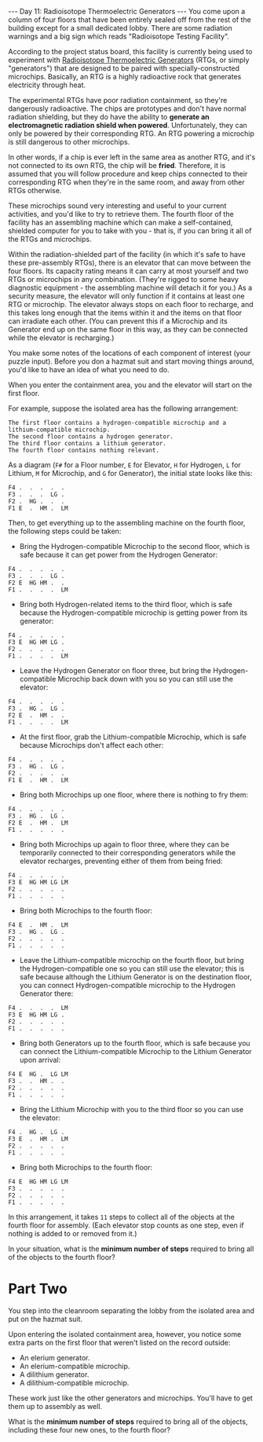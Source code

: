--- Day 11: Radioisotope Thermoelectric Generators ---
You come upon a column of four floors that have been entirely sealed off from the rest of the building except for a 
small dedicated lobby. There are some radiation warnings and a big sign which reads "Radioisotope Testing Facility".

According to the project status board, this facility is currently being used to experiment with 
[Radioisotope Thermoelectric Generators](https://en.wikipedia.org/wiki/Radioisotope_thermoelectric_generator) (RTGs, 
or simply "generators") that are designed to be paired with specially-constructed microchips. Basically, an RTG is a 
highly radioactive rock that generates electricity through heat.

The experimental RTGs have poor radiation containment, so they're dangerously radioactive. The chips are prototypes and 
don't have normal radiation shielding, but they do have the ability to **generate an electromagnetic radiation shield 
when powered**. Unfortunately, they can only be powered by their corresponding RTG. An RTG powering a microchip is 
still dangerous to other microchips.

In other words, if a chip is ever left in the same area as another RTG, and it's not connected to its own RTG, the 
chip will be **fried**. Therefore, it is assumed that you will follow procedure and keep chips connected to their 
corresponding RTG when they're in the same room, and away from other RTGs otherwise.

These microchips sound very interesting and useful to your current activities, and you'd like to try to retrieve them. 
The fourth floor of the facility has an assembling machine which can make a self-contained, shielded computer for you 
to take with you - that is, if you can bring it all of the RTGs and microchips.

Within the radiation-shielded part of the facility (in which it's safe to have these pre-assembly RTGs), there is an 
elevator that can move between the four floors. Its capacity rating means it can carry at most yourself and two RTGs 
or microchips in any combination. (They're rigged to some heavy diagnostic equipment - the assembling machine will 
detach it for you.) As a security measure, the elevator will only function if it contains at least one RTG or microchip. 
The elevator always stops on each floor to recharge, and this takes long enough that the items within it and the items 
on that floor can irradiate each other. (You can prevent this if a Microchip and its Generator end up on the same floor 
in this way, as they can be connected while the elevator is recharging.)

You make some notes of the locations of each component of interest (your puzzle input). Before you don a hazmat suit 
and start moving things around, you'd like to have an idea of what you need to do.

When you enter the containment area, you and the elevator will start on the first floor.

For example, suppose the isolated area has the following arrangement:
```
The first floor contains a hydrogen-compatible microchip and a lithium-compatible microchip.
The second floor contains a hydrogen generator.
The third floor contains a lithium generator.
The fourth floor contains nothing relevant.
```
As a diagram (`F#` for a Floor number, `E` for Elevator, `H` for Hydrogen, `L` for Lithium, `M` for Microchip, and `G` 
for Generator), the initial state looks like this:
```
F4 .  .  .  .  .  
F3 .  .  .  LG .  
F2 .  HG .  .  .  
F1 E  .  HM .  LM
```
Then, to get everything up to the assembling machine on the fourth floor, the following steps could be taken:

* Bring the Hydrogen-compatible Microchip to the second floor, which is safe because it can get power from the Hydrogen 
Generator:
```
F4 .  .  .  .  .  
F3 .  .  .  LG .  
F2 E  HG HM .  .  
F1 .  .  .  .  LM
```
* Bring both Hydrogen-related items to the third floor, which is safe because the Hydrogen-compatible microchip is 
getting power from its generator:
```
F4 .  .  .  .  .  
F3 E  HG HM LG .  
F2 .  .  .  .  .  
F1 .  .  .  .  LM
```
* Leave the Hydrogen Generator on floor three, but bring the Hydrogen-compatible Microchip back down with you so you 
can still use the elevator:
```
F4 .  .  .  .  .  
F3 .  HG .  LG .  
F2 E  .  HM .  .  
F1 .  .  .  .  LM
```
* At the first floor, grab the Lithium-compatible Microchip, which is safe because Microchips don't affect each other:
```
F4 .  .  .  .  .  
F3 .  HG .  LG .  
F2 .  .  .  .  .  
F1 E  .  HM .  LM
```
* Bring both Microchips up one floor, where there is nothing to fry them:
```
F4 .  .  .  .  .  
F3 .  HG .  LG .  
F2 E  .  HM .  LM
F1 .  .  .  .  .
```  
* Bring both Microchips up again to floor three, where they can be temporarily connected to their corresponding 
generators while the elevator recharges, preventing either of them from being fried:
```
F4 .  .  .  .  .  
F3 E  HG HM LG LM
F2 .  .  .  .  .  
F1 .  .  .  .  .
```  
* Bring both Microchips to the fourth floor:
```
F4 E  .  HM .  LM
F3 .  HG .  LG .  
F2 .  .  .  .  .  
F1 .  .  .  .  .
```  
* Leave the Lithium-compatible microchip on the fourth floor, but bring the Hydrogen-compatible one so you can still 
use the elevator; this is safe because although the Lithium Generator is on the destination floor, you can connect 
Hydrogen-compatible microchip to the Hydrogen Generator there:
```
F4 .  .  .  .  LM
F3 E  HG HM LG .  
F2 .  .  .  .  .  
F1 .  .  .  .  .  
```
* Bring both Generators up to the fourth floor, which is safe because you can connect the Lithium-compatible Microchip 
to the Lithium Generator upon arrival:
```
F4 E  HG .  LG LM
F3 .  .  HM .  .  
F2 .  .  .  .  .  
F1 .  .  .  .  .
```  
* Bring the Lithium Microchip with you to the third floor so you can use the elevator:
```
F4 .  HG .  LG .  
F3 E  .  HM .  LM
F2 .  .  .  .  .  
F1 .  .  .  .  .
```  
* Bring both Microchips to the fourth floor:
```
F4 E  HG HM LG LM
F3 .  .  .  .  .  
F2 .  .  .  .  .  
F1 .  .  .  .  .
```  
In this arrangement, it takes `11` steps to collect all of the objects at the fourth floor for assembly. (Each 
elevator stop counts as one step, even if nothing is added to or removed from it.)

In your situation, what is the **minimum number of steps** required to bring all of the objects to the fourth floor?

# Part Two
You step into the cleanroom separating the lobby from the isolated area and put on the hazmat suit.

Upon entering the isolated containment area, however, you notice some extra parts on the first floor that weren't 
listed on the record outside:
* An elerium generator.
* An elerium-compatible microchip.
* A dilithium generator.
* A dilithium-compatible microchip.

These work just like the other generators and microchips. You'll have to get them up to assembly as well.

What is the **minimum number of steps** required to bring all of the objects, including these four new ones, to the 
fourth floor?
